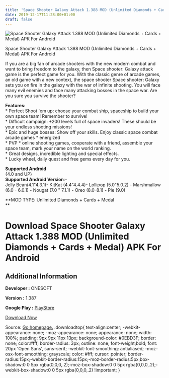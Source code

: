 ```yaml
---
title: 'Space Shooter Galaxy Attack 1.388 MOD (Unlimited Diamonds + Cards + Medal) APK For Android'
date: 2019-12-17T11:28:00+01:00
draft: false
---
```


![Space Shooter Galaxy Attack 1.388 MOD (Unlimited Diamonds + Cards + Medal) APK For Android](https://i0.wp.com/apkhome.net/wp-content/uploads/2019/12/Space-Shooter-Galaxy-Attack-1.388-MOD-Unlimited-Diamonds-Cards-Medal.png "Space Shooter Galaxy Attack 1.388 MOD (Unlimited Diamonds + Cards + Medal) APK For Android")

  

Space Shooter Galaxy Attack 1.388 MOD (Unlimited Diamonds + Cards + Medal) APK For Android

If you are a big fan of arcade shooters with the new modern combat and want to bring freedom to the galaxy, then Space shooter: Galaxy attack game is the perfect game for you. With the classic genre of arcade games, an old game with a new context, the space shooter Space shooter: Galaxy sets you on fire in the galaxy with the war of infinite shooting. You will face many evil enemies and face many attacking bosses in the space war. Are you sure you survive the shooter?

**Features:**  
\* Perfect Shoot 'em up: choose your combat ship, spaceship to build your own space team! Remember to survive!  
\* Difficult campaign: +200 levels full of space invaders! These should be your endless shooting missions!  
\* Epic and huge bosses: Show off your skills. Enjoy classic space combat arcade games \* energized  
\* PVP \* online shooting games, cooperate with a friend, assemble your space team, mark your name on the world ranking.  
\* Great designs, incredible lighting and special effects.  
\* Lucky wheel, daily quest and free gems every day for you.

**Supported Android**  
{4.0 and UP}  
**Supported Android Version**:-  
Jelly Bean(4.1"4.3.1)- KitKat (4.4"4.4.4)- Lollipop (5.0"5.0.2) - Marshmallow (6.0 - 6.0.1) - Nougat (7.0 " 7.1.1) - Oreo (8.0-8.1) - Pie (9.0)

**MOD TYPE: Unlimited Diamonds + Cards + Medal  
**

Download Space Shooter Galaxy Attack 1.388 MOD (Unlimited Diamonds + Cards + Medal) APK For Android
===================================================================================================

Additional Information
----------------------

**Developer :** ONESOFT

**Version :** 1.387

**Google Play :** [PlayStore](https://play.google.com/store/apps/details?id=com.game.space.shooter2)

  

[Download Now](https://store4app.co/post/space-shooter-galaxy-attack-1-388-mod-unlimited-diamonds-cards-medal-apk-for-android_1576573504)

  
Source: [Go homepage.](https://store4app.co/post/space-shooter-galaxy-attack-1-388-mod-unlimited-diamonds-cards-medal-apk-for-android_1576573504) .downloadtop{ text-align:center; -webkit-appearance: none; -moz-appearance: none; appearance: none; width: 100%; padding: 9px 9px 11px 13px; background-color: #0EBD3F; border: none; color:#fff; border-radius: 3px; outline: none; font-weight;bold; font: 20px 'Open Sans', sans-serif; -webkit-font-smoothing: antialiased; -moz-osx-font-smoothing: grayscale; color: #fff; cursor: pointer; border-radius:15px;-webkit-border-radius:15px;-moz-border-radius:5px;box-shadow:0 0 5px rgba(0,0,0,.2);-moz-box-shadow:0 0 5px rgba(0,0,0,.2);-webkit-box-shadow:0 0 5px rgba(0,0,0,.2) !important; }